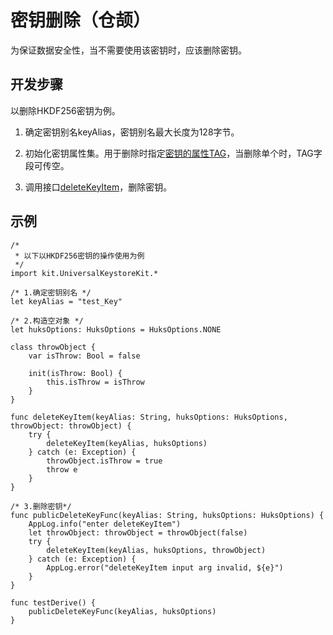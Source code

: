 # 密钥删除（仓颉）

为保证数据安全性，当不需要使用该密钥时，应该删除密钥。

## 开发步骤

以删除HKDF256密钥为例。

1. 确定密钥别名keyAlias，密钥别名最大长度为128字节。

2. 初始化密钥属性集。用于删除时指定[密钥的属性TAG](../../../../reference/source_zh_cn/UniversalKeystoreKit/cj-apis-security_huks.md#enum-hukstag)，当删除单个时，TAG字段可传空。

3. 调用接口[deleteKeyItem](../../../../reference/source_zh_cn/UniversalKeystoreKit/cj-apis-security_huks.md#func-deletekeyitemstring-huksoptions)，删除密钥。

## 示例

<!-- compile -->

```cangjie
/*
 * 以下以HKDF256密钥的操作使用为例
 */
import kit.UniversalKeystoreKit.*

/* 1.确定密钥别名 */
let keyAlias = "test_Key"

/* 2.构造空对象 */
let huksOptions: HuksOptions = HuksOptions.NONE

class throwObject {
    var isThrow: Bool = false

    init(isThrow: Bool) {
        this.isThrow = isThrow
    }
}

func deleteKeyItem(keyAlias: String, huksOptions: HuksOptions, throwObject: throwObject) {
    try {
        deleteKeyItem(keyAlias, huksOptions)
    } catch (e: Exception) {
        throwObject.isThrow = true
        throw e
    }
}

/* 3.删除密钥*/
func publicDeleteKeyFunc(keyAlias: String, huksOptions: HuksOptions) {
    AppLog.info("enter deleteKeyItem")
    let throwObject: throwObject = throwObject(false)
    try {
        deleteKeyItem(keyAlias, huksOptions, throwObject)
    } catch (e: Exception) {
        AppLog.error("deleteKeyItem input arg invalid, ${e}")
    }
}

func testDerive() {
    publicDeleteKeyFunc(keyAlias, huksOptions)
}
```
